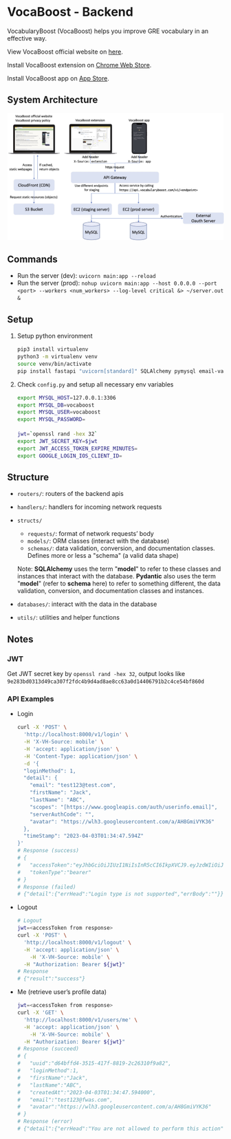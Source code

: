 # VocaBoost - Backend

VocabularyBoost (VocaBoost) helps you improve GRE vocabulary in an effective way.

View VocaBoost official website on [here](https://www.vocabularyboost.com/).

Install VocaBoost extension on [Chrome Web Store](https://chrome.google.com/webstore/detail/gre-vocabulary-highlighte/gfkmbmplhjdoejicgmaldndkcnnpplho).

Install VocaBoost app on [App Store](https://apps.apple.com/app/vocabboost/id6447704480).

## System Architecture

![System Architecture](demo/vocaboost-system-architecture.jpg)

## Commands

- Run the server (dev): `uvicorn main:app --reload`
- Run the server (prod): `nohup uvicorn main:app --host 0.0.0.0 --port <port> --workers <num_workers> --log-level critical &> ~/server.out &`

## Setup

1. Setup python environment

    ```bash
    pip3 install virtualenv
    python3 -m virtualenv venv
    source venv/bin/activate
    pip install fastapi "uvicorn[standard]" SQLAlchemy pymysql email-validator "python-jose[cryptography]" websockets
    ```

2. Check `config.py` and setup all necessary env variables
    
    ```bash
    export MYSQL_HOST=127.0.0.1:3306
    export MYSQL_DB=vocaboost
    export MYSQL_USER=vocaboost
    export MYSQL_PASSWORD=

    jwt=`openssl rand -hex 32`
    export JWT_SECRET_KEY=$jwt
    export JWT_ACCESS_TOKEN_EXPIRE_MINUTES=
    export GOOGLE_LOGIN_IOS_CLIENT_ID=
    ```

## Structure

- `routers/`: routers of the backend apis
- `handlers/`: handlers for incoming network requests
- `structs/`
    - `requests/`: format of network requests’ body
    - `models/`: ORM classes (interact with the database)
    - `schemas/`: data validation, conversion, and documentation classes. Defines more or less a "schema" (a valid data shape)

    Note: **SQLAlchemy** uses the term "**model**" to refer to these classes and instances that interact with the database. **Pydantic** also uses the term "**model**" (refer to **schema** here) to refer to something different, the data validation, conversion, and documentation classes and instances.

- `databases/`: interact with the data in the database
- `utils/`: utilities and helper functions


## Notes

### JWT

Get JWT secret key by `openssl rand -hex 32`, output looks like `9e283bd0313d49ca307f2fdc4b9d4ad8ae8cc63a0d14406791b2c4ce54bf860d`

### API Examples

- Login

    ```bash
    curl -X 'POST' \
      'http://localhost:8000/v1/login' \
      -H 'X-VH-Source: mobile' \
      -H 'accept: application/json' \
      -H 'Content-Type: application/json' \
      -d '{
      "loginMethod": 1,
      "detail": {
        "email": "test123@test.com",
        "firstName": "Jack",
        "lastName": "ABC",
        "scopes": "[https://www.googleapis.com/auth/userinfo.email]",
        "serverAuthCode": "",
        "avatar": "https://wlh3.googleusercontent.com/a/AH8GmiVYK36"
      },
      "timeStamp": "2023-04-03T01:34:47.594Z"
    }'
    # Response (success)
    # {
    #   "accessToken":"eyJhbGciOiJIUzI1NiIsInR5cCI6IkpXVCJ9.eyJzdWIiOiJkNjRiZmZkNC0zNTE1LTQxN2YtODgxOS0yYzI2MzEwZjlhODIiLCJtZXRob2QiOjEsImVtYWlsIjoidGVzdDEyM0Bmd2FzLmNvbSIsImV4cCI6MTY4MDQ5MDMwNX0.Od8UDNFWpm-O5-UbLeiH4lmIOYMehSVEIZ3y0nrq_XQ",
    #   "tokenType":"bearer"
    # }
    # Response (failed)
    # {"detail":{"errHead":"Login type is not supported","errBody":""}}
    ```

- Logout

    ```bash
    # Logout
    jwt=<accessToken from response>
    curl -X 'POST' \
      'http://localhost:8000/v1/logout' \
      -H 'accept: application/json' \
    	-H 'X-VH-Source: mobile' \
      -H "Authorization: Bearer ${jwt}"
    # Response
    # {"result":"success"}
    ```

- Me (retrieve user’s profile data)

    ```bash
    jwt=<accessToken from response>
    curl -X 'GET' \
      'http://localhost:8000/v1/users/me' \
      -H 'accept: application/json' \
    	-H 'X-VH-Source: mobile' \
      -H "Authorization: Bearer ${jwt}"
    # Response (succeed)
    # {
    #   "uuid":"d64bffd4-3515-417f-8819-2c26310f9a82",
    #   "loginMethod":1,
    #   "firstName":"Jack",
    #   "lastName":"ABC",
    #   "createdAt":"2023-04-03T01:34:47.594000",
    #   "email":"test123@fwas.com",
    #   "avatar":"https://wlh3.googleusercontent.com/a/AH8GmiVYK36"
    # }
    # Response (error)
    # {"detail":{"errHead":"You are not allowed to perform this action","errBody":"You should login first"}}
    ```
